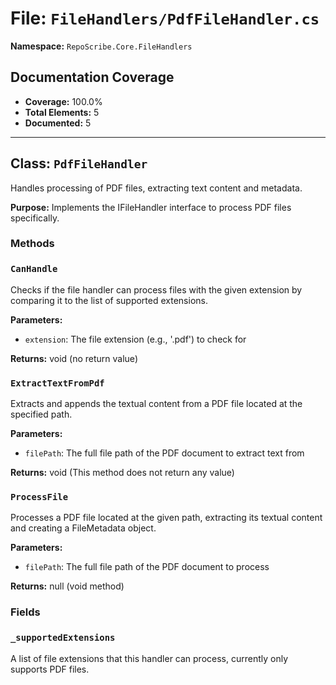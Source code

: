 # File: `FileHandlers/PdfFileHandler.cs`

**Namespace:** `RepoScribe.Core.FileHandlers`

## Documentation Coverage

- **Coverage:** 100.0%
- **Total Elements:** 5
- **Documented:** 5

---

## Class: `PdfFileHandler`

Handles processing of PDF files, extracting text content and metadata.

**Purpose:** Implements the IFileHandler interface to process PDF files specifically.

### Methods

  ### `CanHandle`

  Checks if the file handler can process files with the given extension by comparing it to the list of supported extensions.

  **Parameters:**
  - `extension`: The file extension (e.g., '.pdf') to check for

  **Returns:** void (no return value)

  ### `ExtractTextFromPdf`

  Extracts and appends the textual content from a PDF file located at the specified path.

  **Parameters:**
  - `filePath`: The full file path of the PDF document to extract text from

  **Returns:** void (This method does not return any value)

  ### `ProcessFile`

  Processes a PDF file located at the given path, extracting its textual content and creating a FileMetadata object.

  **Parameters:**
  - `filePath`: The full file path of the PDF document to process

  **Returns:** null (void method)

### Fields

  ### `_supportedExtensions`

  A list of file extensions that this handler can process, currently only supports PDF files.

